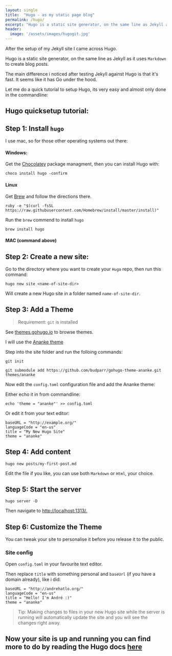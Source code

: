 ```yaml
---
layout: single
title:  "Hugo - as my static page blog"
permalink: /hugo/
excerpt: "Hugo is a static site generator, on the same line as Jekyll as it uses `Markdown` to create blog posts. The main difference i noticed after testing Jekyll against Hugo is that it's fast. It seems like it has Go under the hood. Let me do a quick tutorial to setup Hugo, its very easy and almost only done in the commandline:"
header:
  image: '/assets/images/hugogit.jpg'
---
```


After the setup of my Jekyll site I came across Hugo.

Hugo is a static site generator, on the same line as Jekyll as it uses `Markdown` to create blog posts.

The main difference i noticed after testing Jekyll against Hugo is that it's fast. It seems like it has Go under the hood.

Let me do a quick tutorial to setup Hugo, its very easy and almost only done in the commandline:

## Hugo quicksetup tutorial:


## Step 1: Install `hugo`

I use mac, so for those other operating systems out there:

#### Windows:

Get the [Chocolatey](https://chocolatey.org/) package managment, then you can install Hugo with:

```
choco install hugo -confirm
```

#### Linux

Get [Brew](https://brew.sh/) and follow the directions there.

```
ruby -e "$(curl -fsSL https://raw.githubusercontent.com/Homebrew/install/master/install)"
```

Run the `brew` commend to install `hugo`

```
brew install hugo
```

#### MAC (command above)

## Step 2: Create a new site:

Go to the directory where you want to create your `Hugo` repo, then run this command:

```
hugo new site <name-of-site-dir>
```

Will create a new Hugo site in a folder named `name-of-site-dir`.

## Step 3: Add a Theme

> Requirement: `git` is installed

See [themes.gohugo.io](themes.gohugo.io) to browse themes.

I will use the [Ananke theme](https://themes.gohugo.io/gohugo-theme-ananke/)

Step into the site folder and run the folloing commands:

```
git init

git submodule add https://github.com/budparr/gohugo-theme-ananke.git themes/ananke
```

Now edit the `config.toml` configuration file and add the Ananke theme:

Either echo it in from commandline:

```
echo 'theme = "ananke"' >> config.toml
```

Or edit it from your text editor:

```
baseURL = "http://example.org/"
languageCode = "en-us"
title = "My New Hugo Site"
theme = "ananke"
```

## Step 4: Add content

```
hugo new posts/my-first-post.md
```

Edit the file if you like, you can use both `Markdown` or `Html`, your choice.

## Step 5: Start the server

```
hugo server -D
```

Then navigate to [http://localhost:1313/.](http://localhost:1313/.)

##  Step 6: Customize the Theme

You can tweak your site to personalise it before you release it to the public.

### Site config

Open `config.toml` in your favourite text editor.

Then replace `title` with something personal and `baseUrl` (if you have a domain already), like i did:

```
baseURL = "http://andrehatlo.org/"
languageCode = "en-us"
title = "Hello! I'm André :)"
theme = "ananke"
```

> Tip:
> Making changes to files in your new Hugo site
> while the server is running will automatically update
> the site and you will see the changes right away.

## Now your site is up and running you can find more to do by reading the Hugo docs [here](https://gohugo.io/documentation/)
